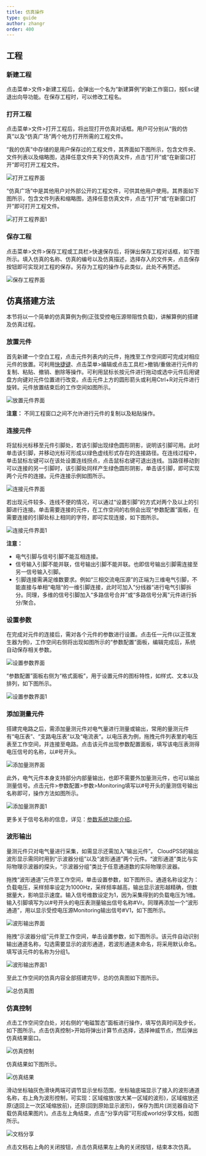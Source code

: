 ```yaml
---
title: 仿真操作
type: guide
author: zhangr
order: 400
---
```


## 工程

### 新建工程

点击菜单>文件>新建工程后，会弹出一个名为“新建算例”的新工作窗口，按Esc键退出向导功能。在保存工程时，可以修改工程名。

### 打开工程

点击菜单>文件>打开工程后，将出现打开仿真对话框。用户可分别从“我的仿真”以及“仿真广场”两个地方打开所需的工程文件。

“我的仿真”中存储的是用户保存过的工程文件，其界面如下图所示，包含文件夹、文件列表以及缩略图，选择任意文件夹下的仿真文件，点击“打开”或“在新窗口打开”即可打开工程文件。

![打开工程界面](User3/41.png)

“仿真广场”中是其他用户对外部公开的工程文件，可供其他用户使用。其界面如下图所示，包含文件列表和缩略图，选择任意仿真文件，点击“打开”或“在新窗口打开”即可打开工程文件。

![打开工程界面1](User3/42.png)

### 保存工程

点击菜单>文件>保存工程或工具栏>快速保存后，将弹出保存工程对话框，如下图所示。填入仿真的名称、仿真的编号以及仿真描述，选择存入的文件夹，点击保存按钮即可实现对工程的保存。另存为工程的操作与此类似，此处不再赘述。

![保存工程界面](User3/43.png)

## 仿真搭建方法

本节将以一个简单的仿真算例为例(正弦受控电压源带阻性负载)，讲解算例的搭建及仿真过程。

### 放置元件

首先新建一个空白工程，点击元件列表内的元件，拖拽至工作空间即可完成对相应元件的放置。可利用[快捷键]()、点击菜单>编辑或点击工具栏>撤销/重做进行元件的复制、粘贴、撤销、删除等操作。可利用鼠标长按元件进行拖动或选中元件后用键盘方向键对元件位置进行改变。点击元件上方的圆形箭头或利用Ctrl+R对元件进行旋转。元件放置结束后的工作空间如图所示。

![放置元件界面](User3/44.png)

**注意：**
不同工程窗口之间不允许进行元件的复制以及粘贴操作。

### 连接元件

将鼠标光标移至元件引脚处，若该引脚出现绿色圆形阴影，说明该引脚可用。此时单击该引脚，并移动光标可形成以绿色虚线形式存在的连接路径。在连线过程中，单击鼠标左键可以在该处设置连线拐点，点击鼠标右键可退出连线。当路径移动到可以连接的另一引脚时，该引脚处同样产生绿色圆形阴影，单击该引脚，即可实现两个元件的连接。元件连接示例如图所示。

![连接元件界面](User3/45.png)

若出现元件较多、连线不便的情况，可以通过“设置引脚”的方式对两个及以上的引脚进行连接。单击需要连接的元件，在工作空间的右侧会出现“参数配置”面板，在需要连接的引脚处标上相同的字符，即可实现连接，如下图所示。

![连接元件界面1](User3/46.png)

**注意：**
+ 电气引脚与信号引脚不能互相连接。
+ 信号输入引脚不能并联，信号输出引脚不能并联。也即信号输出引脚需连接至另一信号输入引脚。
+ 引脚连接需满足维数要求。例如“三相交流电压源”的正端为三维电气引脚，不能直接与单相“电阻“的一维引脚连接，此时可加入”分线器“进行电气引脚拆分。同理，多维的信号引脚加入“多路信号合并”或“多路信号分离”元件进行拆分/聚合。

### 设置参数

在完成对元件的连接后，需对各个元件的参数进行设置。点击任一元件(以正弦发生器为例)，工作空间右侧将出现如图所示的“参数配置”面板，编辑完成后，系统自动保存相关参数。

![设置参数界面](User3/47.png)

“参数配置”面板右侧为“格式面板”，用于设置元件的图标特性，如样式、文本以及排列，如下图所示。

![设置参数界面1](User3/48.png)

### 添加测量元件

搭建完电路之后，需添加量测元件对电气量进行测量或输出，常用的量测元件有“电压表”、“支路电压表”以及“电流表”。以电压表为例，拖拽元件列表里的电压表至工作空间，并连接至电路。点击该元件出现参数配置面板，填写该电压表测得电压信号的名称，以#号开头。

![添加量测界面](User3/49.png)

此外，电气元件本身支持部分内部量输出，也即不需要外加量测元件，也可以输出测量信号。点击元件>参数配置>参数>Monitoring填写以#号开头的量测信号输出名称即可，操作方法如图所示。

![添加量测界面1](User3/410.png)

更多关于信号名称的信息，详见：[参数系统功能介绍]()。

### 波形输出

量测元件只对电气量进行采集，如需显示还需加入“输出元件”。 CloudPSS的输出波形显示需同时用到“示波器分组”以及“波形通道”两个元件。“波形通道”类比与实际物理示波器的探头，“示波器分组”类比于任意通道数的实际物理示波器。

拖拽“波形通道”元件至工作空间，单击设置参数，如下图所示。通道名称设定为：负载电压，采样频率设定为1000Hz，采样频率越高，输出显示波形越精确，但数据量大，影响显示速度。输入信号维数设定为1，因为采集得到的负载电压为1维。输入引脚填写为以#号开头的电压表测量输出信号名称#Vr。同理再添加一个“波形通道”，用以显示受控电压源Monitoring输出信号#V1，如下图所示。

![波形输出界面](User3/411.png)

拖拽“示波器分组”元件至工作空间，单击设置参数，如下图所示。该元件自动识别输出通道名称，勾选需要显示的波形通道，若波形通道未命名，将采用默认命名。填写该元件的名称为分组1。

![波形输出界面1](User3/412.png)

至此工作空间的仿真内容全部搭建完毕，总的仿真图如下图所示。

![总仿真图](User3/413.png)

### 仿真控制

点击工作空间空白处，对右侧的“电磁暂态”面板进行操作，填写仿真时间及步长，如下图所示。点击仿真控制>开始将弹出计算节点选择，选择神威节点，然后弹出仿真结果窗口。

![仿真控制](User3/414.png)

仿真结果如下图所示。

![仿真结果](User3/415.png)

滑动坐标轴灰色滑块两端可调节显示坐标范围，坐标轴底端显示了接入的波形通道名称，右上角为波形控制，可实现：区域缩放(放大某一区域的波形)，区域缩放还原(退回上一次区域缩放前)，还原(回到原始显示波形)，保存为图片(浏览器自动下载仿真结果图片)。点击左上角结束，点击“分享内容”可形成world分享文档，如图所示。

![文档分享](User3/416.png)

点击文档右上角的关闭按钮，点击仿真结果左上角的关闭按钮，结束本次仿真。










